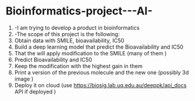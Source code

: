 # Bioinformatics-project---AI-
1. -I am trying to develop a product in bioinformatics
2. -The scope of this project is the following:
3. Obtain data with SMILE, bioavailability, IC50
4. Build a deep learning model that predict the Bioavailability and IC50
5. That the will apply modification to the SMILE (many of them )
6. Predict Bioavailability and IC50 
7. Keep the modification with the highest gain in them
8. Print a version of the previous molecule and the new one (possibly 3d image )
9. Deploy it on cloud  (use https://biosig.lab.uq.edu.au/deeppk/api_docs API if deployed )

